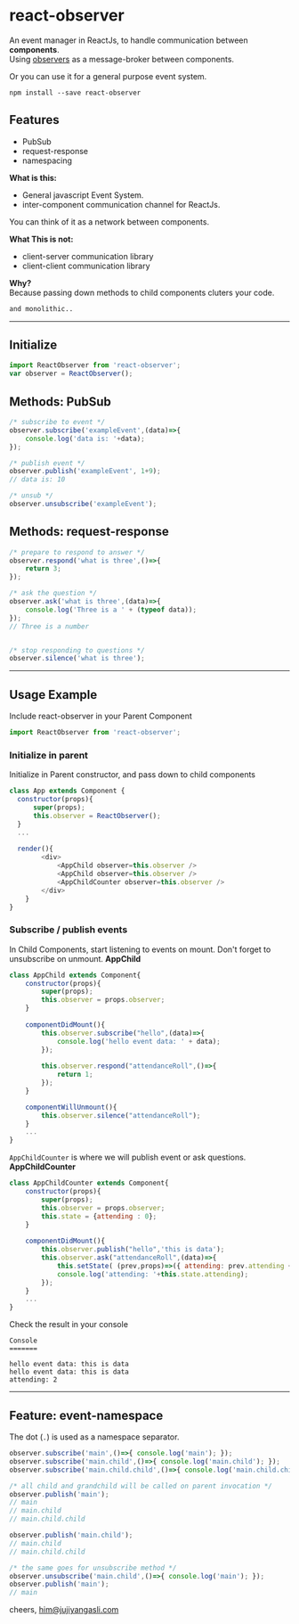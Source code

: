 react-observer 
===

An event manager in ReactJs, to handle communication between **components**. <br />
Using [observers](https://en.wikipedia.org/wiki/Observer_pattern) as a message-broker between components.

Or you can use it for a general purpose event system.<br />

```
npm install --save react-observer
```

Features
--
- PubSub
- request-response
- namespacing

**What is this:**
- General javascript Event System.
- inter-component communication channel for ReactJs.

You can think of it as a network between components.

**What This is not:**
- client-server communication library
- client-client communication library

**Why?**<br />
Because passing down methods to child components cluters your code.
```bash
and monolithic.. 
```

---

Initialize
--
```js
import ReactObserver from 'react-observer';
var observer = ReactObserver();
```

Methods: PubSub
--
```js
/* subscribe to event */
observer.subscribe('exampleEvent',(data)=>{
    console.log('data is: '+data);
});

/* publish event */
observer.publish('exampleEvent', 1+9);
// data is: 10

/* unsub */
observer.unsubscribe('exampleEvent');
```

Methods: request-response
--
```js
/* prepare to respond to answer */
observer.respond('what is three',()=>{
    return 3;
});

/* ask the question */
observer.ask('what is three',(data)=>{
    console.log('Three is a ' + (typeof data));
});
// Three is a number


/* stop responding to questions */
observer.silence('what is three');

```

---

Usage Example
--
Include react-observer in your Parent Component
```js
import ReactObserver from 'react-observer';
```

### Initialize in parent
Initialize in Parent constructor, and pass down to child components
```js
class App extends Component {
  constructor(props){
      super(props);
      this.observer = ReactObserver();
  }
  ...
  
  render(){
        <div>
            <AppChild observer=this.observer />
            <AppChild observer=this.observer />
            <AppChildCounter observer=this.observer />
        </div>
    }
}
```

### Subscribe / publish events
In Child Components, start listening to events on mount. Don't forget to unsubscribe on unmount.
**AppChild**
```js
class AppChild extends Component{
    constructor(props){
        super(props);
        this.observer = props.observer;
    }
    
    componentDidMount(){
        this.observer.subscribe("hello",(data)=>{
            console.log('hello event data: ' + data);
        });
        
        this.observer.respond("attendanceRoll",()=>{
            return 1;
        });
    }

    componentWillUnmount(){
        this.observer.silence("attendanceRoll");
    }
    ...
}
```

`AppChildCounter` is where we will publish event or ask questions.
**AppChildCounter**
```js
class AppChildCounter extends Component{
    constructor(props){
        super(props);
        this.observer = props.observer;
        this.state = {attending : 0};
    }
    
    componentDidMount(){
        this.observer.publish("hello",'this is data');
        this.observer.ask("attendanceRoll",(data)=>{
            this.setState( (prev,props)=>({ attending: prev.attending + data }) );
            console.log('attending: '+this.state.attending);
        });
    }
    ...
}
```

Check the result in your console
```
Console
=======

hello event data: this is data
hello event data: this is data
attending: 2
```

---

Feature: event-namespace
--
The dot (`.`) is used as a namespace separator.
```js
observer.subscribe('main',()=>{ console.log('main'); });
observer.subscribe('main.child',()=>{ console.log('main.child'); });
observer.subscribe('main.child.child',()=>{ console.log('main.child.child'); });

/* all child and grandchild will be called on parent invocation */
observer.publish('main');
// main
// main.child
// main.child.child

observer.publish('main.child');
// main.child
// main.child.child

/* the same goes for unsubscribe method */
observer.unsubscribe('main.child',()=>{ console.log('main'); });
observer.publish('main');
// main
```

cheers,
[him@jujiyangasli.com](mailto:him@jujiyangasli.com)